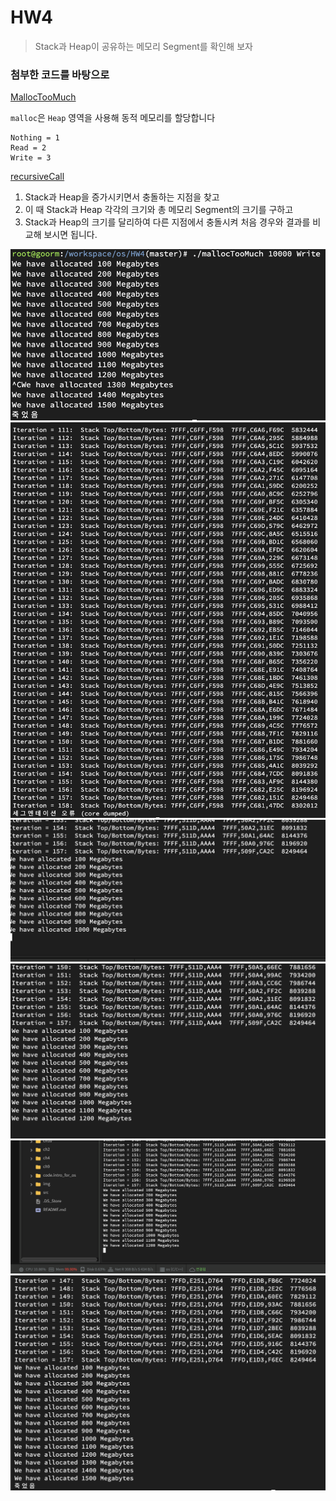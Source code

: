 # HW4
> Stack과 Heap이 공유하는 메모리 Segment를 확인해 보자

### 첨부한 코드를 바탕으로 
[MallocTooMuch](mallocTooMuch.c) 

`malloc`은 `Heap` 영역을 사용해 동적 메모리를 할당합니다
```
Nothing = 1
Read = 2
Write = 3
```
[recursiveCall](recursiveCall.c)  


1. Stack과 Heap을 증가시키면서 충돌하는 지점을 찾고 
2. 이 때 Stack과 Heap 각각의 크기와 총 메모리 Segment의 크기를 구하고 
3. Stack과 Heap의 크기를 달리하여 다른 지점에서 충돌시켜 처음 경우와 결과를 비교해 보시면 됩니다.


![img/mallocHeapTooMuch.png](../img/mallocHeapTooMuch.png)
![img/stackRecursiveCall.png](../img/stackRecursiveCall.png)
![img/checkHeap1000.png](../img/checkHeap1000.png)
![img/chechHeap1200.png](../img/chechHeap1200.png)
![img/checkHeap1200_Mem.png](../img/checkHeap1200_Mem.png)
![img/checkHeap1500.png](../img/checkHeap1500.png)